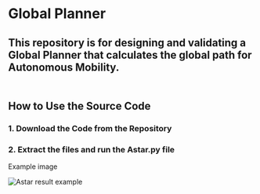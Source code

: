# Global Planner
## This repository is for designing and validating a Global Planner that calculates the global path for Autonomous Mobility. <br><br>


## How to Use the Source Code <br>
### 1. Download the Code from the Repository <br>

### 2. Extract the files and run the Astar.py file <br>

Example image <br>

![Astar result example](https://github.com/user-attachments/assets/91c3e344-58cc-401e-b039-2255303b6bf3)

 
